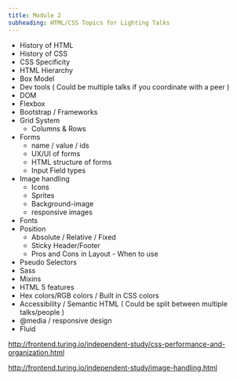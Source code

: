 ```yaml
---
title: Module 2
subheading: HTML/CSS Topics for Lighting Talks
---
```


* History of HTML
* History of CSS
* CSS Specificity
* HTML Hierarchy
* Box Model
* Dev tools ( Could be multiple talks if you coordinate with a peer )
* DOM
* Flexbox
* Bootstrap / Frameworks
* Grid System
  * Columns & Rows
* Forms
  * name / value / ids
  * UX/UI of forms
  * HTML structure of forms
  * Input Field types
* Image handling
  * Icons
  * Sprites
  * Background-image
  * responsive images
* Fonts
* Position
  * Absolute / Relative / Fixed
  * Sticky Header/Footer
  * Pros and Cons in Layout - When to use
* Pseudo Selectors
* Sass
* Mixins
* HTML 5 features
* Hex colors/RGB colors / Built in CSS colors
* Accessibility / Semantic HTML ( Could be split between multiple talks/people )
* @media / responsive design
* Fluid


http://frontend.turing.io/independent-study/css-performance-and-organization.html

http://frontend.turing.io/independent-study/image-handling.html
